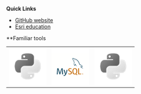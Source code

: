 **Quick Links**
- [GitHub website](https://trbaker.github.io)
- [Esri education](https://esri.com/education)


**Familiar tools
<table>
  <tr>
    <td><img src="images/python.png"></td>
    <td><img src="images/mysql.png"></td>
    <td><img src="images/python.png"></td>
  </tr></table>
